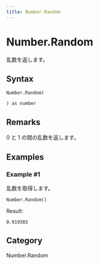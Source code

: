 ```yaml
---
title: Number.Random
---
```


# Number.Random


乱数を返します。


## Syntax

```powerquery
Number.Random(

) as number
```


## Remarks

0 と 1 の間の乱数を返します。


## Examples

### Example #1 
乱数を取得します。
```powerquery
Number.Random()
```

Result: 
```powerquery
0.919303
```




## Category
Number.Random
